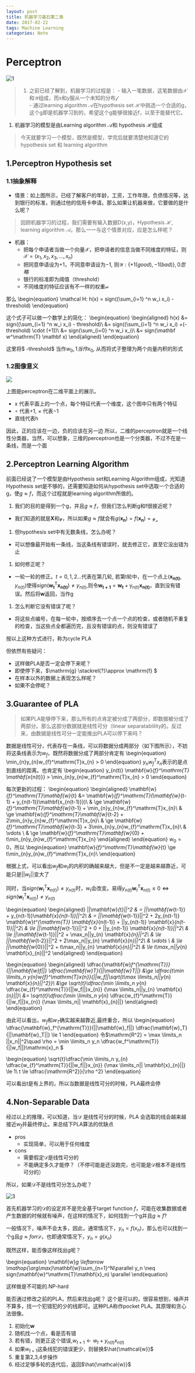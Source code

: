 ```yaml
---
layout: post
title: 机器学习基石第二章
date: 2017-02-22
tags: Machine Learning 
categories: Note
---
```

# Perceptron

![1](/images/l0201.png)

> 1. 之前已经了解到，机器学习的过程是：
    - 输入一笔数据，这笔数据由$\mathcal X$和$\mathcal Y$组成，而x和y服从一个未知的分布$\mathcal f$    
    - 通过learning algorithm $\mathcal A$在hypothesis set $\mathcal H$中挑选一个合适的g，这个g即是机器学习到的，希望这个g能够很接近f，以至于能替代它。
1. 机器学习的模型是由Learning algorithm $\mathcal A$和 hypothesis $\mathcal H$组成

> 今天就要学习一个模型，既然是模型，学完后就要清楚地知道它的hypothesis set 和 learning algorithm

## 1.Perceptron Hypothesis set

### 1.1抽象解释

- 情景：如上图所示，已经了解客户的年龄，工资，工作年限，负债情况等，达到银行的标准，则通过他的信用卡申请。那么如果让机器来做，它要做的是什么呢？  
> 回顾机器学习的过程，我们需要有输入数据D(x,y)，Hypothesis $\mathcal H$, learning algorithm $\mathcal A$。那么一一与这个情景对应，应是怎么样呢？
- 机器：
  - 把每个申请者当做一个向量$\mathcal X$，把申请者的信息当做不同维度的特征，则$\mathcal X = (x_1, x_2, x_3,\dots, x_n)$
  - 把同意申请设为$+1$，不同意申请设为$-1$, 则$\mathcal Y: \{+1(good), -1(bad)\}, 0 忽略$
  - 银行的标准即为阈值（threshold）
  - 不同维度的特征应该有不一样的权重$\mathcal w$

那么 \begin{equation} \mathcal H: h(x) = sign((\sum_{i=1} ^n w_i x_i) - threshold) \end{equation}

这个式子可以做一个数学上的简化：
\begin{equation}
\begin{aligned}
h(x) &= sign((\sum_{i=1} ^n w_i x_i) - threshold)\\
&= sign((\sum_{i=1} ^n w_i x_i) +(- threshold) \cdot (+1))\\
&= sign(\sum_{i=0} ^n w_i x_i)\\
&= sign(\mathbf w^\mathrm{T} \mathbf x)
\end{aligned}
\end{equation}

这里将$ -threshold$ 当作$w_0, 1当作x_0$, 从而将式子整理为两个向量内积的形式

### 1.2图像意义

![](/images/l0202.png)

上图是perceptron在二维平面上的展示。

- $\mathrm x$ 代表平面上的一个点，每个特征代表一个维度，这个图中只有两个特征
- $\circ$ 代表$+1$, $\times$ 代表$-1$
- 直线代表$\mathrm{h}$

因此，正的应该在一边，负的应该在另一边
所以，二维的perceptron就是一个线性分类器，当然，可以想象，三维的perceptron也是一个分类器，不过不在是一条线，而是一个面

## 2.Perceptron Learning Algorithm

前面已经说了一个模型是由Hypothesis set和Learning Algorithm组成，光知道Hypothesis set是不够的，还需要知道如何从hypothesis set中选取一个合适的g，使$g \approx f$，而这个过程就是learning algorithm所做的。

1. 我们的目的是得到一个g，并且$g \approx f$，但我们怎么判断g和f很接近呢？

  - 我们知道的就是$\mathbf{X}$和$\mathcal{y}$，所以如果$g \approx f$就会有$g(\mathbf{x_n}) = f(\mathbf{x_n}) = \mathcal{y_n}$

1. 但hypothesis set中有无数条线，怎么办呢？

  - 可以想像最开始有一条线，当这条线有错误时，就去修正它，直至它没出错为止

1. 如何修正呢？

  - 一轮一轮的修正。$t=0,1,2\dots$代表在第几轮, 若第t轮中，在一个点上$(\mathbf{x_{n(t)}},{y_{n(t)}})$使得$sign(\mathbf{w_{t}^\mathrm{T}}\mathbf{x_{n(t)}}) \neq {y_{n(t)}}$,则令$\mathbf{w_{t+1}} = \mathbf{w_{t}} + \mathrm{y_{n(t)}}\mathbf{x_{n(t)}}$，直到没有错误。然后将$\mathbf{w}$返回，当作g

1. 怎么判断它没有错误了呢？

  - 将这些点编号，在每一轮中，按顺序去一个点一个点的检查，或者随机不重复的检查，当这些点全都遍历完，且没有错误的点，则没有错误了

按以上这种方式进行，称为cycle PLA

但依然有些疑问：

- 这样做PLA是否一定会停下来呢？
- 即使停下来，$\mathrm{g} \stackrel{?}\approx \mathrm{f} $
- 在样本以外的数据上表现怎么样呢？
- 如果不会停呢？

## 3.Guarantee of PLA

> 如果PLA能够停下来，那么所有的点肯定被分成了两部分，即数据被分成了两部分。那么这部分数据就是线性可分（linear separatablility的。反过来，由数据是线性可分一定能推出PLA可以停下来吗？

数据是线性可分，代表存在一条线，可以将数据分成两部分（如下图所示），不妨将这条线表示为$w_f$，既然将数据分成了两部分肯定有
\begin{equation}
\min_{n}y_{n}w_{f}^\mathrm{T}x_{n} > 0
\end{equation}
$y_{n}w_{f}^\mathrm{T}x_{n}$表示的是点到直线的距离。也肯定有
\begin{equation}
y_{n(t)} \mathbf{w}_{f}^\mathrm{T} \mathbf{x_{n(t)}} > \min_{n}y_{n}w_{f}^\mathrm{T}x_{n} > 0
\end{equation}

每次更新的过程：
\begin{equation}
\begin{aligned}
\mathbf{w}_{f}^\mathrm{T}\mathbf{w}_{t} &= \mathbf{w}_{f}^\mathrm{T}(\mathbf{w}_{t-1} + y_{n(t-1)}\mathbf{x_{n(t-1)}})\\
    & \ge \mathbf{w}_{f}^\mathrm{T}\mathbf{w}_{t-1} + \min_{n}y_{n}w_{f}^\mathrm{T}x_{n}\\
    & \ge \mathbf{w}_{f}^\mathrm{T}\mathbf{w}_{t-2} + 2\min_{n}y_{n}w_{f}^\mathrm{T}x_{n}\\
    & \ge \mathbf{w}_{f}^\mathrm{T}\mathbf{w}_{t-3} + 3\min_{n}y_{n}w_{f}^\mathrm{T}x_{n}\\
    & \vdots \\
    & \ge \mathbf{w}_{f}^\mathrm{T}\mathbf{w}_{0} + t\min_{n}y_{n}w_{f}^\mathrm{T}x_{n}
\end{aligned}
\end{equation}
$w_{0} = 0$，所以
\begin{equation}
\mathbf{w}_{f}^\mathrm{T}\mathbf{w}_{t} \ge  t\min_{n}y_{n}w_{f}^\mathrm{T}x_{n}\\
\end{equation}

根据上式，可以看出$w_f$和$w_t$的内积的确越来越大，但是不一定是越来越靠近，可能只是$||w_t||$变大了

同时，当$sign(\mathbf{w}_t^{\mathrm{T}} \mathbf{x}_{n(t)}) \neq y_{n(t)}$时，$w_t$会改变。易得$y_{n(t)} \mathbf{w}_t^\mathrm{T} \mathbf{x}_{n(t)} \le 0 \Leftrightarrow sign(\mathbf{w}_t^{\mathrm{T}} \mathbf{x}_{n(t)}) \neq y_{n(t)}$

\begin{equation}
\begin{aligned}
||\mathbf{w}_{t}||^2 & = ||\mathbf{w_{t-1}} + y_{n(t-1)}\mathbf{x}_{n(t-1)}||^2\\
                     & = ||\mathbf{w_{t-1}}||^2 + 2y_{n(t-1)} \mathbf{w}_t^{\mathrm{T}} \mathbf{x}_{n(t-1)} + ||y_{n(t-1)} \mathbf{x}_{n(t-1)}||^2\\
                     & \le ||\mathbf{w_{t-1}}||^2 + 0 + ||y_{n(t-1)} \mathbf{x}_{n(t-1)}||^2\\
                     & \le ||\mathbf{w_{t-1}}||^2 + \max_n||y_{n} \mathbf{x}_{n}||^2\\
                     & \le ||\mathbf{w_{t-2}}||^2 + 2\max_n||y_{n} \mathbf{x}_{n}||^2\\
                     & \vdots \\
                     & \le ||\mathbf{w_{0}}||^2 + t\max_n||y_{n} \mathbf{x}_{n}||^2\\
                     & \le t\max_n||y_{n} \mathbf{x}_{n}||^2
\end{aligned}
\end{equation}

\begin{equation}
\begin{aligned}
\dfrac{\mathbf{w}_f^{\mathrm{T}}}{||\mathbf{w}_f||} \dfrac{\mathbf{w}_T}{||\mathbf{w}_T||} &\ge \dfrac{t\min \limits_n y_{n}w_{f}^\mathrm{T}x_{n}}{||w_f||\sqrt{t\max \limits_n||y_{n} \mathbf{x}_{n}||^2}}\\
    &\ge \sqrt{t}\dfrac{\min \limits_n y_{n} \dfrac{w_{f}^\mathrm{T}}{||w_f||}x_{n}} {\max \limits_n||y_{n} \mathbf{x}_{n}||}\\
    &= \sqrt{t}\dfrac{\min \limits_n y_{n} \dfrac{w_{f}^\mathrm{T}}{||w_f||}x_{n}} {\max \limits_n|| \mathbf{x}_{n}||}
\end{aligned}
\end{equation}

由此可以看出，$w_f$和$w_T$确实越来越靠近,最终重合，所以
\begin{equation}
\dfrac{\mathbf{w}_f^{\mathrm{T}}}{||\mathbf{w}_f||} \dfrac{\mathbf{w}_T}{||\mathbf{w}_T||} \le 1
\end{equation}
    令$\mathrm{R^2} = \max \limits_n ||x_n||^2\quad \rho = \min \limits_n y_n \dfrac{w_f^\mathrm{T}}{||w_f||}\mathrm{x}_n $ 
    
\begin{equation}
\sqrt{t}\dfrac{\min \limits_n y_{n} \dfrac{w_{f}^\mathrm{T}}{||w_f||}x_{n}} {\max \limits_n|| \mathbf{x}_{n}||} \le 1\\
t \le \dfrac{\mathrm{R^2}}{\rho ^2}
\end{equation}

可以看出t是有上界的，所以当数据是线性可分的时候，PLA最终会停


## 4.Non-Separable Data

经过以上的推理，可以知道，当$\mathcal{D}$ 是线性可分的时候，PLA 会选取的线会越来越接近$w_f$并最终停止。来总结下PLA算法的优缺点

- pros
  - 实现简单，可以用于任何维度 
- cons
  - 需要假定$\mathcal{D}$是线性可分的
  - 不能确定多久才能停？（不停可能是还没跑完，也可能是$\mathcal{D}$根本不是线性可分的）

所以，如果$\mathcal{D}$不是线性可分怎么办呢？

![3](/images/l0203.png)

首先机器学习的$\mathcal{D}$的设定并不是完全基于target function $f$，可能在收集数据或者产生数据的时候就有噪声，在这样的情况下，如何找到一个g并且$g \approx f$?

一般情况下，噪声不会太多，因此，通常情况下，$y_n = f(x_n)$，那么也可以找到一个g且$g \approx f on \mathcal{D}$，也即通常情况下，$y_n = g(x_n)$

既然这样，能否像这样找出g呢？

\begin{equation}
\mathbf{w}_g \leftarrow \mathop{\arg\max}_\mathbf{w}\sum_{n=1}^N\parallel y_n \neq sign(\mathbf{w}^\mathrm{T}\mathbf{x}_n) \parallel
\end{equation}

这样做是不可能的.NP-hard

能否通过修改之前的PLA，然后来找出g呢？
这个是可以的，很容易想到，噪声并不算多，找一个犯错犯的少的线即可。这种PLA称作pocket PLA。其原理和贪心法很像。

1. 初始化$\mathbf{w}$
1. 随机找一个点，看是否有错
1. 若有错，则更正这个错误,$w_{t+1} \leftarrow w_t + y_{n(t)}x_{n(t)}$
1. 如果$w_{t+1}$这条线犯的错误更少，则替换$\hat{\mathcal{w}}$
1. 重复第2,3,4步操作
1. 经过足够多轮的迭代后，返回$\hat{\mathcal{w}}$
